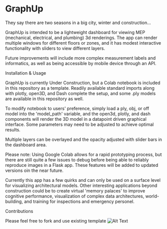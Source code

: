 # GraphUp
They say there are two seasons in a big city, winter and construction...

GraphUp is intended to be a lightweight dashboard for viewing MEP (mechanical, electrical, and plumbing) 3d renderings. The app can render multiple windows for different floors or zones, and it has modest interactive functionality with sliders to view different layers. 

Future improvements will include more complex measurement labels and informatics, as well as being accessible by mobile device through an API.

Installation & Usage

GraphUp is currently Under Construction, but a Colab notebook is included in this repository as a template. Readily available standard imports along with plotly, open3D, and Dash complete the setup, and some .ply models are available in this repository as well.

To modify notebook to users' preference, simply load a ply, obj, or off model into the 'model_path' variable, and the open3d, plotly, and dash components will render the 3D model in a datapoint driven graphical interface. Some parameters may need to be adjusted to achieve optimal results. 

Multiple layers can be overlayed and the opacity adjusted with slider bars in the dashboard area.

Please note: Using Google Colab allows for a rapid prototyping process, but there are still quite a few issues to debug before being able to reliably reproduce images in a Flask app. These features will be added to updated versions oin the near future.

Currently this app has a few quirks and can only be used on a surface level for visualizing architectural models. Other interesting applications beyond construction could be to create virtual 'memory palaces' to improve cognitive performance, visualization of complex data architectures, world-building, and training for inspections and emergency personel.

Contributions

Please feel free to fork and use existing template ![Alt Text](https://media.giphy.com/media/vFKqnCdLPNOKc/giphy.gif)


